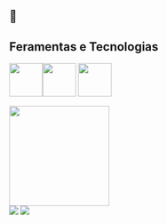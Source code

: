 ##  👋

<!--
**MR1C10/MR1C10** is a ✨ _special_ ✨ repository because its `README.md` (this file) appears on your GitHub profile.

Here are some ideas to get you started:

- 🔭 I’m currently working on ...
- 🌱 I’m currently learning ...
- 👯 I’m looking to collaborate on ...
- 🤔 I’m looking for help with ...
- 💬 Ask me about ...
- 📫 How to reach me: ...
- 😄 Pronouns: ...
- ⚡ Fun fact: ...
-->
## Feramentas e Tecnologias
<img src="https://cdn.jsdelivr.net/gh/devicons/devicon@latest/icons/python/python-original.svg" style= "width: 60px; heigth: 60px" /><img src="https://cdn.jsdelivr.net/gh/devicons/devicon@latest/icons/csharp/csharp-original.svg" style= "width: 60px; heigth: 60px"/>
<img src="https://cdn.jsdelivr.net/gh/devicons/devicon@latest/icons/git/git-plain.svg" style= "width: 60px; heigth: 60px" />
<div>
<a href="https://github.com/MR1C10">
<img loading="lazy" height="180em" src="https://github-readme-stats.vercel.app/api/top-langs/?username=&layout=compact&langs_count=7&theme=dracula"/>
<!-- <img loading="lazy" height="180em" src="https://github-readme-stats.vercel.app/api?username=MR1C10&show_icons=true&theme=dracula&include_all_commits=true&count_private=true"/> -->
</div>
<div>
<!-- <a href="https://www.youtube.com/seu-canal-youtube-aqui" target="_blank"><img loading="lazy" src="https://img.shields.io/badge/YouTube-FF0000?style=for-the-badge&logo=youtube&logoColor=white" target="_blank"></a> -->
<!-- <a href="https://instagram.com/seu-usuário-instagram-aqui" target="_blank"><img loading="lazy" src="https://img.shields.io/badge/-Instagram-%23E4405F?style=for-the-badge&logo=instagram&logoColor=white" target="_blank"></a> -->
<!-- <a href="https://www.twitch.tv/seu-usuário-aqui" target="_blank"><img loading="lazy" src="https://img.shields.io/badge/Twitch-9146FF?style=for-the-badge&logo=twitch&logoColor=white" target="_blank"></a> -->
<a href = "mailto:mauriciorcsouza1206@gmail.com"><img loading="lazy" src="https://img.shields.io/badge/Gmail-D14836?style=for-the-badge&logo=gmail&logoColor=white" target="_blank"></a>
<a href="https://www.linkedin.com/in/mauricio-rodrigues-603a821b7" target="_blank"><img loading="lazy" src="https://img.shields.io/badge/-LinkedIn-%230077B5?style=for-the-badge&logo=linkedin&logoColor=white" target="_blank"></a>   
</div>
